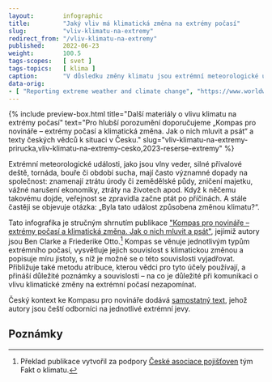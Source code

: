 ```yaml
---
layout:        infographic
title:         "Jaký vliv má klimatická změna na extrémy počasí"
slug:          "vliv-klimatu-na-extremy"
redirect_from: "/vliv-klimatu-na-extremy"
published:     2022-06-23
weight:        100.5
tags-scopes:   [ svet ]
tags-topics:   [ klima ]
caption:       "V důsledku změny klimatu jsou extrémní meteorologické události v mnoha oblastech světa stále častější a intenzivnější. Pravděpodobnost výskytu však nestoupá u všech extrémů stejně a navíc se v některých částech světa změny projevují více než jinde."
data-orig:
- [ "Reporting extreme weather and climate change", "https://www.worldweatherattribution.org/wp-content/uploads/ENG_WWA-Reporting-extreme-weather-and-climate-change.pdf" ]
---
```


{% include preview-box.html
    title="Další materiály o vlivu klimatu na extrémy počasí"
    text="Pro hlubší porozumění doporučujeme „Kompas pro novináře – extrémy počasí a klimatická změna. Jak o nich mluvit a psát“ a texty českých vědců k situaci v Česku."
    slug="vliv-klimatu-na-extremy-prirucka,vliv-klimatu-na-extremy-cesko,2023-reserse-extremy"
%}

Extrémní meteorologické události, jako jsou vlny veder, silné přívalové deště, tornáda, bouře či období sucha, mají často významné dopady na společnost: znamenají ztrátu úrody či zemědělské půdy, zničení majetku, vážné narušení ekonomiky, ztráty na životech apod. Když k něčemu takovému dojde, veřejnost se zpravidla začne ptát po příčinách. A stále častěji se objevuje otázka: „Byla tato událost způsobena změnou klimatu?“.

Tato infografika je stručným shrnutím publikace ["Kompas pro novináře – extrémy počasí a klimatická změna. Jak o nich mluvit a psát"](/explainery/vliv-klimatu-na-extremy-prirucka), jejímiž autory jsou Ben Clarke a Friederike Otto.[^zdroj] Kompas se věnuje jednotlivým typům extrémního počasí, vysvětluje jejich souvislost s klimatickou změnou a popisuje míru jistoty, s níž je možné se o této souvislosti vyjadřovat. Přibližuje také metodu atribuce, kterou vědci pro tyto účely používají, a přináší důležité poznámky a souvislosti – na co je důležité při komunikaci o vlivu klimatické změny na extrémní počasí nezapomínat.

Český kontext ke Kompasu pro novináře dodává [samostatný text](/explainery/vliv-klimatu-na-extremy-cesko), jehož autory jsou čeští odborníci na jednotlivé extrémní jevy.

## Poznámky

[^zdroj]: Překlad publikace vytvořil za podpory [České asociace pojišťoven](https://www.cap.cz/) tým Fakt o klimatu.
